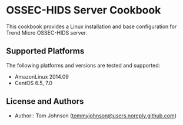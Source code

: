 # OSSEC-HIDS Server Cookbook

This cookbook provides a Linux installation and base configuration
for Trend Micro OSSEC-HIDS server.

## Supported Platforms

The following platforms and versions are tested and supported:

  - AmazonLinux 2014.09
  - CentOS 6.5, 7.0

## License and Authors

  - Author:: Tom Johnson (tommyjohnson@users.noreply.github.com)
